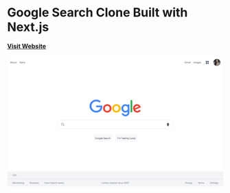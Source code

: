 # Google Search Clone Built with Next.js

**[Visit Website](https://google-search-clone-tau.vercel.app/)**

![](img/google-search-clone.png)

